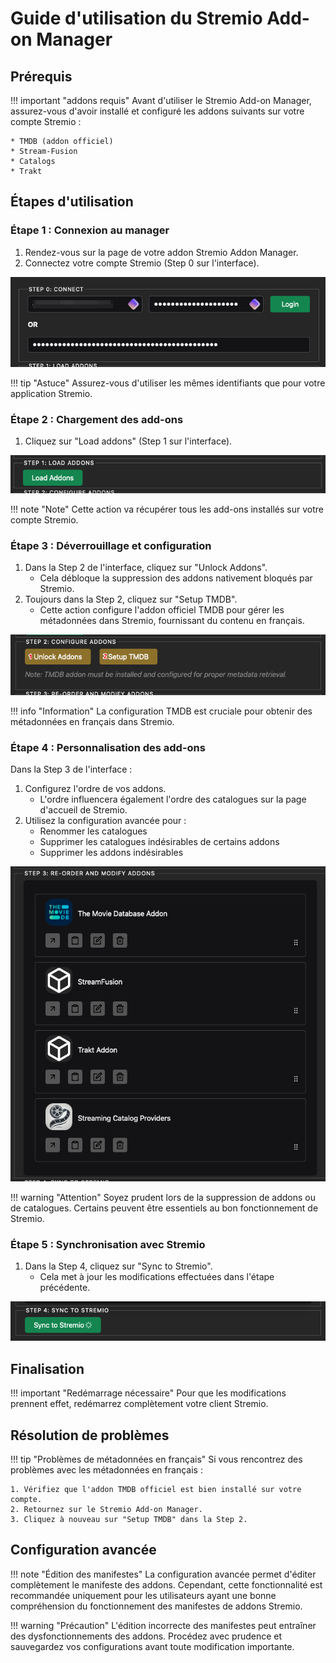 # Guide d'utilisation du Stremio Add-on Manager

## Prérequis

!!! important "addons requis"
    Avant d'utiliser le Stremio Add-on Manager, assurez-vous d'avoir installé et configuré les addons suivants sur votre compte Stremio :

    * TMDB (addon officiel)
    * Stream-Fusion
    * Catalogs
    * Trakt

## Étapes d'utilisation

### Étape 1 : Connexion au manager

1. Rendez-vous sur la page de votre addon Stremio Addon Manager.
2. Connectez votre compte Stremio (Step 0 sur l'interface).

![Conn](./images/image-5lutq-29-09-2024(1).png)

!!! tip "Astuce"
    Assurez-vous d'utiliser les mêmes identifiants que pour votre application Stremio.

### Étape 2 : Chargement des add-ons

1. Cliquez sur "Load addons" (Step 1 sur l'interface).

![Load](./images/image-jix10-29-09-2024.png)

!!! note "Note"
    Cette action va récupérer tous les add-ons installés sur votre compte Stremio.

### Étape 3 : Déverrouillage et configuration

1. Dans la Step 2 de l'interface, cliquez sur "Unlock Addons".
    * Cela débloque la suppression des addons nativement bloqués par Stremio.
2. Toujours dans la Step 2, cliquez sur "Setup TMDB".
    * Cette action configure l'addon officiel TMDB pour gérer les métadonnées dans Stremio, fournissant du contenu en français.

![Unlock](./images/image-1ahs1-29-09-2024(1).png)

!!! info "Information"
    La configuration TMDB est cruciale pour obtenir des métadonnées en français dans Stremio.

### Étape 4 : Personnalisation des add-ons

Dans la Step 3 de l'interface :

1. Configurez l'ordre de vos addons.
    * L'ordre influencera également l'ordre des catalogues sur la page d'accueil de Stremio.
2. Utilisez la configuration avancée pour :
    * Renommer les catalogues
    * Supprimer les catalogues indésirables de certains addons
    * Supprimer les addons indésirables

![Customize](./images/image-qbzjb-29-09-2024.png)

!!! warning "Attention"
    Soyez prudent lors de la suppression de addons ou de catalogues. Certains peuvent être essentiels au bon fonctionnement de Stremio.

### Étape 5 : Synchronisation avec Stremio

1. Dans la Step 4, cliquez sur "Sync to Stremio".
    * Cela met à jour les modifications effectuées dans l'étape précédente.

![Sync](./images/image-na5z3-29-09-2024.png)

## Finalisation

!!! important "Redémarrage nécessaire"
    Pour que les modifications prennent effet, redémarrez complètement votre client Stremio.

## Résolution de problèmes

!!! tip "Problèmes de métadonnées en français"
    Si vous rencontrez des problèmes avec les métadonnées en français :
    
    1. Vérifiez que l'addon TMDB officiel est bien installé sur votre compte.
    2. Retournez sur le Stremio Add-on Manager.
    3. Cliquez à nouveau sur "Setup TMDB" dans la Step 2.

## Configuration avancée

!!! note "Édition des manifestes"
    La configuration avancée permet d'éditer complètement le manifeste des addons. Cependant, cette fonctionnalité est recommandée uniquement pour les utilisateurs ayant une bonne compréhension du fonctionnement des manifestes de addons Stremio.

!!! warning "Précaution"
    L'édition incorrecte des manifestes peut entraîner des dysfonctionnements des addons. Procédez avec prudence et sauvegardez vos configurations avant toute modification importante.